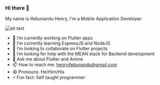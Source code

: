 ### Hi there 👋

My name is Ifebunandu Henry, I'm a Mobile Application Developer


![alt text](https://avatars.githubusercontent.com/u/54851623?v=4)

<!--
**maykhid/maykhid** is a ✨ _special_ ✨ repository because its `README.md` (this file) appears on your GitHub profile.

Here are some ideas to get you started:

- 🔭 I’m currently working on ...
- 🌱 I’m currently learning ExpressJS and NodeJS
- 👯 I’m looking to collaborate on Flutter projects
- 🤔 I’m looking for help with MEAN the stack for Backend development
- 💬 Ask me about Flutter and Anime 🌝
- 📫 How to reach me: henryifebunandu@gmail.com
- 😄 Pronouns: He/Him/His
- ⚡ Fun fact: Self taught programmer
-->
- 🔭 I’m currently working on Flutter apps
- 🌱 I’m currently learning ExpressJS and NodeJS
- 👯 I’m looking to collaborate on Flutter projects
- 🤔 I’m looking for help with the MEAN stack for Backend development
- 💬 Ask me about Flutter and Anime
- 📫 How to reach me: henryifebunandu@gmail.com
- 😄 Pronouns: He/Him/His
- ⚡ Fun fact: Self taught programmer
